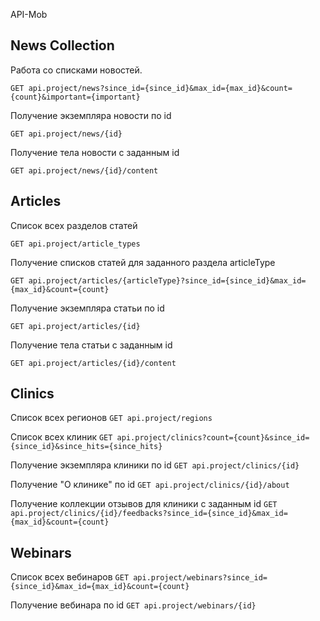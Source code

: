 API-Mob

## News Collection

Работа со списками новостей.

`GET api.project/news?since_id={since_id}&max_id={max_id}&count={count}&important={important}`


Получение экземпляра новости по id

`GET api.project/news/{id}`


Получение тела новости с заданным id

`GET api.project/news/{id}/content`



## Articles

Список всех разделов статей

`GET api.project/article_types`


Получение списков статей для заданного раздела articleType

`GET api.project/articles/{articleType}?since_id={since_id}&max_id={max_id}&count={count}`


Получение экземпляра статьи по id

`GET api.project/articles/{id}`


Получение тела статьи с заданным id

`GET api.project/articles/{id}/content`



## Clinics

Список всех регионов
`GET api.project/regions`


Список всех клиник
`GET api.project/clinics?count={count}&since_id={since_id}&since_hits={since_hits}`


Получение экземпляра клиники по id
`GET api.project/clinics/{id}`


Получение "О клинике" по id
`GET api.project/clinics/{id}/about`


Получение коллекции отзывов для клиники с заданным id
`GET api.project/clinics/{id}/feedbacks?since_id={since_id}&max_id={max_id}&count={count}`



## Webinars

Список всех вебинаров
`GET api.project/webinars?since_id={since_id}&max_id={max_id}&count={count}`


Получение вебинара по id
`GET api.project/webinars/{id}`